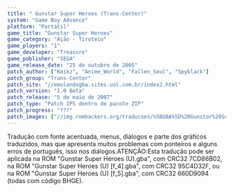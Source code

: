 ```yaml
---
title: " Gunstar Super Heroes (Trans-Center)"
system: "Game Boy Advance"
platform: "Portátil"
game_title: "Gunstar Super Heroes"
game_category: "Ação - Tiroteio"
game_players: "1"
game_developer: "Treasure"
game_publisher: "SEGA"
game_release_date: "25 de outubro de 2005"
patch_author: ["Kmikz", "Anime_World", "Fallen_Soul", "Spyblack"]
patch_group: "Trans-Center"
patch_site: "//emulandogba.sites.uol.com.br/index2.html"
patch_version: "1.0 Beta"
patch_release: "5 de maio de 2007"
patch_type: "Patch IPS dentro de pacote ZIP"
patch_progress: "???"
patch_images: ["//img.romhackers.org/traducoes/%5BGBA%5D%20Gunstar%20Super%20Heroes%20-%20Trans-Center%20-%201.png","//img.romhackers.org/traducoes/%5BGBA%5D%20Gunstar%20Super%20Heroes%20-%20Trans-Center%20-%202.png","//img.romhackers.org/traducoes/%5BGBA%5D%20Gunstar%20Super%20Heroes%20-%20Trans-Center%20-%203.png"]
---
```

Tradução com fonte acentuada, menus, diálogos e parte dos gráficos traduzidos, mas que apresenta muitos problemas com ponteiros e alguns erros de português, isso nos diálogos.ATENÇÃO:Esta tradução pode ser aplicada na ROM "Gunstar Super Heroes (U).gba", com CRC32 7CD86B02, na ROM "Gunstar Super Heroes (U) [f_4].gba", com CRC32 95C4D32F, ou na ROM "Gunstar Super Heroes (U) [f_5].gba", com CRC32 660D9094 (todas com código BHGE).